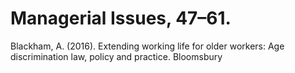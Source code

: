 # Managerial Issues, 47–61.

Blackham, A. (2016). Extending working life for older workers: Age discrimination law, policy and practice. Bloomsbury